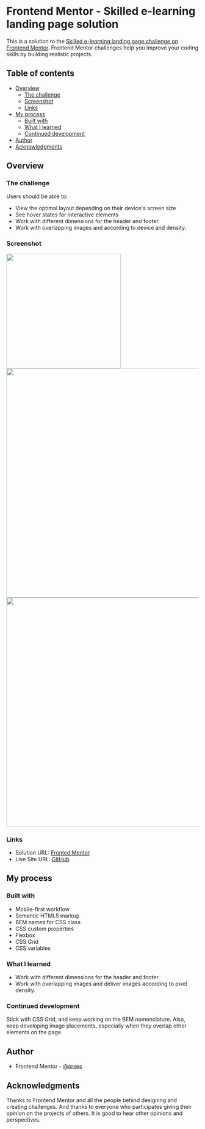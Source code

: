 # Frontend Mentor - Skilled e-learning landing page solution

This is a solution to the [Skilled e-learning landing page challenge on Frontend Mentor](https://www.frontendmentor.io/challenges/skilled-elearning-landing-page-S1ObDrZ8q). Frontend Mentor challenges help you improve your coding skills by building realistic projects.

## Table of contents

- [Overview](#overview)
  - [The challenge](#the-challenge)
  - [Screenshot](#screenshot)
  - [Links](#links)
- [My process](#my-process)
  - [Built with](#built-with)
  - [What I learned](#what-i-learned)
  - [Continued development](#continued-development)
- [Author](#author)
- [Acknowledgments](#acknowledgments)

## Overview

### The challenge

Users should be able to:

- View the optimal layout depending on their device's screen size
- See hover states for interactive elements
- Work with different dimensions for the header and footer.
- Work with overlapping images and according to device and density.

### Screenshot

<img src="./data/screenshot_mobile_375.jpg" width="300">
<img src="./data/screenshot_tablet.jpg" width="600">
<img src="./data/screenshot_desktop.jpg" width="600">

### Links

- Solution URL: [Fronted Mentor](https://www.frontendmentor.io/solutions/responsive-landing-page-with-bem-and-grid-_GYSJJJK8p)
- Live Site URL: [GitHub](https://orses.github.io/html-css/landing_page_elearning/)

## My process

### Built with

- Mobile-first workflow
- Semantic HTML5 markup
- BEM names for CSS class
- CSS custom properties
- Flexbox
- CSS Grid
- CSS variables

### What I learned

- Work with different dimensions for the header and footer.
- Work with overlapping images and deliver images according to pixel density.

### Continued development

Stick with CSS Grid, and keep working on the BEM nomenclature.
Also, keep developing image placements, especially when they overlap other elements on the page.

## Author

- Frontend Mentor - [@orses](https://www.frontendmentor.io/profile/orses)

## Acknowledgments

Thanks to Frontend Mentor and all the people behind designing and creating challenges.
And thanks to everyone who participates giving their opinion on the projects of others. It is good to hear other opinions and perspectives.
